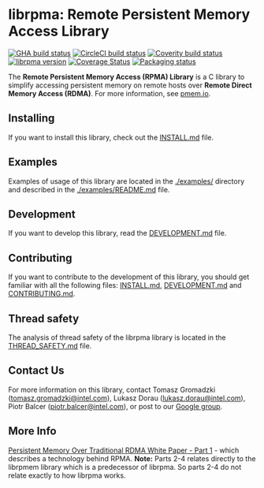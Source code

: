 # **librpma: Remote Persistent Memory Access Library**

[![GHA build status](https://github.com/pmem/rpma/workflows/RPMA/badge.svg?branch=main)](https://github.com/pmem/rpma/actions)
[![CircleCI build status](https://circleci.com/gh/pmem/rpma.svg?style=shield)](https://app.circleci.com/pipelines/github/pmem/rpma)
[![Coverity build status](https://scan.coverity.com/projects/26948/badge.svg)](https://scan.coverity.com/projects/librpma)
[![librpma version](https://img.shields.io/github/tag/pmem/rpma.svg)](https://github.com/pmem/rpma/releases/latest)
[![Coverage Status](https://codecov.io/github/pmem/rpma/coverage.svg?branch=main)](https://codecov.io/gh/pmem/rpma/branch/main)
[![Packaging status](https://repology.org/badge/tiny-repos/rpma.svg)](https://repology.org/project/rpma/versions)

The **Remote Persistent Memory Access (RPMA) Library** is a C library to simplify accessing persistent memory on remote hosts over **Remote Direct Memory Access (RDMA)**. For more information, see
[pmem.io](https://pmem.io).

## Installing

If you want to install this library, check out the [INSTALL.md](INSTALL.md) file.

## Examples

Examples of usage of this library are located in the [./examples/](./examples/) directory and described in the [./examples/README.md](./examples/README.md) file.

## Development

If you want to develop this library, read the [DEVELOPMENT.md](DEVELOPMENT.md) file.

## Contributing

If you want to contribute to the development of this library, you should get familiar with all the following files: [INSTALL.md](INSTALL.md), [DEVELOPMENT.md](DEVELOPMENT.md) and [CONTRIBUTING.md](CONTRIBUTING.md).

## Thread safety

The analysis of thread safety of the librpma library is located in the [THREAD_SAFETY.md](THREAD_SAFETY.md) file.

## Contact Us

For more information on this library, contact
Tomasz Gromadzki (tomasz.gromadzki@intel.com),
Lukasz Dorau (lukasz.dorau@intel.com),
Piotr Balcer (piotr.balcer@intel.com), or post to our
[Google group](https://groups.google.com/group/pmem).

## More Info

[Persistent Memory Over Traditional RDMA White Paper - Part 1](https://software.intel.com/content/www/us/en/develop/articles/persistent-memory-replication-over-traditional-rdma-part-1-understanding-remote-persistent.html) - which describes a technology behind RPMA. **Note:** Parts 2-4 relates directly to the librpmem library which is a predecessor of librpma. So parts 2-4 do not relate exactly to how librpma works.
